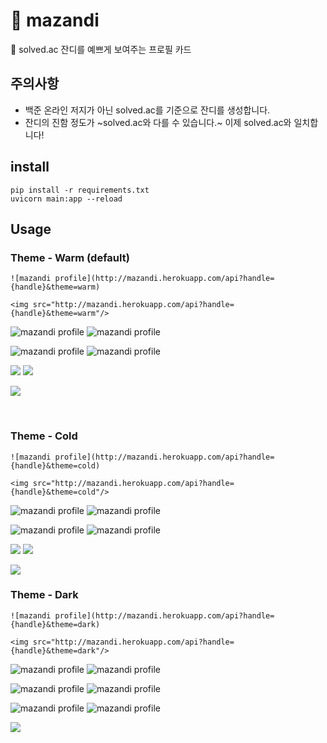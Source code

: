 # 🌱 mazandi
🌱 solved.ac 잔디를 예쁘게 보여주는 프로필 카드

## 주의사항
- 백준 온라인 저지가 아닌 solved.ac를 기준으로 잔디를 생성합니다.
- 잔디의 진함 정도가 ~solved.ac와 다를 수 있습니다.~ 이제 solved.ac와 일치합니다!

## install
```
pip install -r requirements.txt
uvicorn main:app --reload
```

## Usage
### Theme - Warm (default)
```
![mazandi profile](http://mazandi.herokuapp.com/api?handle={handle}&theme=warm)
```
```
<img src="http://mazandi.herokuapp.com/api?handle={handle}&theme=warm"/>
```

![mazandi profile](http://mazandi.herokuapp.com/api?handle=djs100201)
![mazandi profile](http://mazandi.herokuapp.com/api/random?tier=platinum&theme=warm)

![mazandi profile](http://mazandi.herokuapp.com/api/random?tier=gold)
![mazandi profile](http://mazandi.herokuapp.com/api?handle=pichulia)

![](https://github.com/mazassumnida/mazandi/blob/main/readme_images/bronze_warm.svg)
![](https://github.com/mazassumnida/mazandi/blob/main/readme_images/silver_warm.svg)

![](http://mazandi.herokuapp.com/api?handle=Lawali)

<br/>

### Theme - Cold
```
![mazandi profile](http://mazandi.herokuapp.com/api?handle={handle}&theme=cold)
```
```
<img src="http://mazandi.herokuapp.com/api?handle={handle}&theme=cold"/>
```
![mazandi profile](http://mazandi.herokuapp.com/api?handle=swoon&theme=cold)
![mazandi profile](http://mazandi.herokuapp.com/api/random?tier=platinum&theme=cold)

![mazandi profile](http://mazandi.herokuapp.com/api/random?tier=gold&theme=cold)
![mazandi profile](http://mazandi.herokuapp.com/api?handle=pichulia&theme=cold)

![](https://github.com/mazassumnida/mazandi/blob/main/readme_images/bronze_cold.svg)
![](https://github.com/mazassumnida/mazandi/blob/main/readme_images/silver_cold.svg)


![](http://mazandi.herokuapp.com/api?handle=jhnah917&theme=cold)


### Theme - Dark
```
![mazandi profile](http://mazandi.herokuapp.com/api?handle={handle}&theme=dark)
```
```
<img src="http://mazandi.herokuapp.com/api?handle={handle}&theme=dark"/>
```
![mazandi profile](http://mazandi.herokuapp.com/api/random?tier=diamond&theme=dark)
![mazandi profile](http://mazandi.herokuapp.com/api/random?tier=platinum&theme=dark)

![mazandi profile](http://mazandi.herokuapp.com/api/random?tier=gold&theme=dark)
![mazandi profile](http://mazandi.herokuapp.com/api?handle=pichulia&theme=dark)

![mazandi profile](http://mazandi.herokuapp.com/api/random?tier=silver&theme=dark)
![mazandi profile](http://mazandi.herokuapp.com/api/random?tier=bronze&theme=dark)

![](http://mazandi.herokuapp.com/api?handle=jhnah917&theme=dark)
